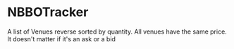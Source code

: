 # NBBOTracker
A list of Venues reverse sorted by quantity. All venues have the same price. It doesn't matter if it's an ask or a bid

